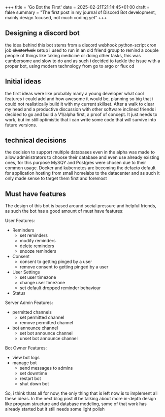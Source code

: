 +++
title = 'Go Bot the First'
date = 2025-02-21T21:14:45+01:00
draft = false
summary = "The first post in my journal of Discord Bot development, mainly design focused, not much coding yet"
+++

## Designing a discord bot

the idea behind this bot stems from a discord webhook python-script cron job ~~clusterfuck~~ setup i used to run in an old friend group to remind a couple people of things like taking medicine or doing other tasks, this was cumbersome and slow to do and as such i decided to tackle the issue with a proper bot, using modern technology from go to argo or flux cd

## Initial ideas

the first ideas were like probably many a young developer what cool features i could add and how awesome it would be, planning so big that i could not realistically build it with my current skillset. After a walk to clear my head and a productive discussion with other software inclined friends i decided to go and build a V1/alpha first, a proof of concept. It just needs to work, but im still optimistic that i can write some code that will survive into future versions.

## technical decisions

the decision to support multiple databases even in the alpha was made to allow administrators to choose their database and even use already existing ones, for this purpose MySQY and Postgres were chosen due to their common usage. Docker and kubernetes are becoming the defacto default for application hosting from small homelabs to the datacenter and as such it only made sense to target them first and foremost

## Must have features

The design of this bot is based around social pressure and helpful friends, as such the bot has a good amount of must have features:

User Features:

- Reminders
  - set reminders
  - modify reminders
  - delete reminders
  - snooze reminders
- Consent
  - consent to getting pinged by a user
  - remove consent to getting pinged by a user
- User Settings
  - set user timezone
  - change user timezone
  - set default dropped reminder behaviour
- Status

Server Admin Features:

- permitted channels
  - set permitted channel
  - remove permitted channel
- bot announce channel
  - set bot announce channel
  - unset bot announce channel

Bot Owner Features:

- view bot logs
- manage bot
  - send messages to admins
  - set downtime
  - restart bot
  - shut down bot

So, i think thats all for now, the only thing that is left now is to implement all these ideas.
In the next blog post ill be talking about more in-depth design like program structure and database modeling, some of that work has already started but it still needs some light polish
